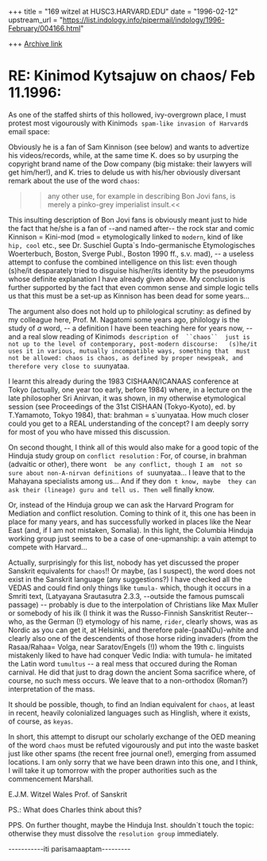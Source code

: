 +++
title = "169 witzel at HUSC3.HARVARD.EDU"
date = "1996-02-12"
upstream_url = "https://list.indology.info/pipermail/indology/1996-February/004166.html"

+++
[Archive link](https://list.indology.info/pipermail/indology/1996-February/004166.html)


RE: Kinimod Kytsajuw <dow at wjh12.harvard.edu> on chaos/ Feb 11.1996:
===


As one of the staffed shirts of this hollowed, ivy-overgrown place, I must
protest most vigourously with Kinimod`s spam-like invasion of Harvard`s
email space: 

Obviously he is a fan of Sam Kinnison (see below) and wants to advertize his
videos/records, while, at the same time K. does so by usurping the
copyright brand name of the Dow company (big mistake: their lawyers will
get him/her!), and K. tries to delude us with his/her obviously diversant
remark about the use of the word ``chaos``: 
  >> any other use, for example in describing Bon Jovi fans, is merely a 
  pinko-grey imperialist insult.<<

This insulting description of Bon Jovi fans is obviously meant just to
hide the fact that he/she is a fan of --and named after-- the rock star and
comic Kinnison = Kini-mod (mod = etymologically linked to ``modern``, kind
of like ``hip, cool`` etc., see Dr. Suschiel Gupta`s Indo-germanische
Etymologisches Woerterbuch, Boston, Sverge Publ., Boston 1990 ff., s.v. 
mad), -- a useless attempt to confuse the combined intelligence on this
list:  even though (s)he/it desparately tried to disguise his/her/its
identity by the pseudonyms whose definite explanation I have already given
above.  My conclusion is further supported by the fact that even common
sense and simple logic tells us that this must be a set-up as Kinnison has
been dead for some years... 

The argument also does not hold up to philological scrutiny: as defined 
by my colleague here, Prof. M. Nagatomi some years ago, philology is the 
study of  *a* word, -- a definition I have been teaching here for years 
now, -- and a real slow reading of Kinimod`s description of  ``chaos`` 
just is not up to the level of contemporary, post-modern discourse:  
(s)he/it uses it in various, mutually incompatible ways, something that 
must not be allowed: chaos is chaos, as defined by proper newspeak, and 
therefore very close to s`uunyataa.  

I learnt this already during the 1983 CISHAAN/ICANAAS conference at Tokyo 
(actually, one year too early, before 1984) where, in a lecture on the late 
philosopher Sri Anirvan, it was shown, in my otherwise etymological 
session (see Proceedings of the 31st CISHAAN (Tokyo-Kyoto), ed. by 
T.Yamamoto, Tokyo 1984),  that:   brahman = s`uunyataa.  How much closer 
could you get to a REAL understanding of the concept? I am deeply sorry for 
most of you who have missed this discussion. 

On second thought, I think all of this would also make for a good topic 
of the Hinduja study group on ``conflict resolution`` :  For, of course, 
in brahman (advaitic or other), there won`t  be any conflict, though I am 
not so sure about non-A-nirvan definitions of s`uunyataa... I leave that 
to the Mahayana  specialists among us... And if they don` t know, maybe 
they can ask their (lineage) guru and tell us. Then we`ll finally know. 

Or, instead of the Hinduja group we can ask the Harvard Program for 
Mediation and conflict resolution. Coming to think of it, this one has 
been in place for many years, and has successfully worked in places like 
the Near East (and, if I am not mistaken, Somalia). In this light, the 
Columbia Hinduja working group just seems to be a case of one-upmanship: 
a vain attempt to compete with Harvard...

Actually, surprisingly for this list, nobody has yet discussed the proper
Sanskrit equivalents for ``chaos``!!  Or maybe, (as I suspect), the word
does not exist in the Sanskrit language (any suggestions?) I have checked
all the VEDAS and could find only things like ``tumula-`` which, though it
occurs in a Smriti text, (Latyayana Srautasutra 2.3.3, --outside the
famous pumscali passage) -- probably is due to the interpolation of
Christians like Max Muller or somebody of his ilk (I think it was the
Russo-Finnish Sanskritist Reuter-- who, as the German (!) etymology of his
name, ``rider``, clearly shows, was as Nordic as you can get it, at
Helsinki, and therefore pale-(paaNDu)-white and clearly also one of the
descendents of those horse riding invaders (from the Rasaa/Rahaa= Volga,
near Saratov/Engels (!)) whom the 19th c. linguists mistakenly liked to
have had conquer Vedic India: with tumula- he imitated the Latin word
``tumultus`` -- a real mess that occured during the Roman carnival. He did
that just to drag down the ancient Soma sacrifice where, of course, no
such mess occurs. We leave that to a non-orthodox (Roman?) interpretation
of the mass.

It should be possible, though, to find an Indian equivalent for ``chaos``,
at least in recent, heavily colonialized languages such as Hinglish, where
it exists, of course, as ``keyas``.

In short, this attempt to disrupt our scholarly exchange of the OED 
meaning of the word ``chaos`` must be refuted vigourously and put into 
the waste basket just like other spams (the recent free journal one!), 
emerging from assumed locations. I am only sorry that we have been drawn 
into this one, and I think, I will take it up tomorrow with the proper 
authorities such as the commencement Marshall. 

E.J.M. Witzel
Wales Prof. of Sanskrit


PS.: What does Charles think about this?

PPS. On further thought, maybe the Hinduja Inst. shouldn`t touch the 
topic: otherwise they must dissolve the ``resolution group`` immediately.

-----------iti parisamaaptam---------





